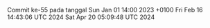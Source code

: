 Commit ke-55 pada tanggal Sun Jan 01 14:00 2023 +0100
Fri Feb 16 14:43:06 UTC 2024
Sat Apr 20 05:09:48 UTC 2024
